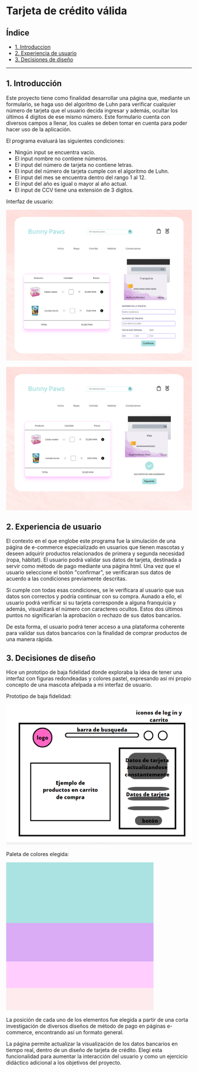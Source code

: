 # Tarjeta de crédito válida

## Índice

* [1. Introduccion](#1-introducción)
* [2. Experiencia de usuario](#2-experiencia-de-usuario)
* [3. Decisiones de diseño](#3-decisiones-de-diseño)

***
## 1. Introducción

Este proyecto tiene como finalidad desarrollar una página que, mediante un formulario, se haga uso del algoritmo de Luhn para verificar cualquier número de tarjeta que el usuario decida ingresar y además, ocultar los últimos 4 dígitos de ese mismo número. Este formulario cuenta con diversos campos a llenar, los cuales se deben tomar en cuenta para poder hacer uso de la aplicación. 

El programa evaluará las siguientes condiciones:

* Ningún input se encuentra vacío.
* El input nombre no contiene números.
* El input del número de tarjeta no contiene letras.
* El input del número de tarjeta cumple con el algoritmo de Luhn.
* El input del mes se encuentra dentro del rango 1 al 12.
* El input del año es igual o mayor al año actual.
* El input de CCV tiene una extensión de 3 digitos.

Interfaz de usuario:

![prototipo](src/images/Captura0.PNG)

![prototipo](src/images/Captura.PNG)

## 2. Experiencia de usuario

El contexto en el que englobe este programa fue la simulación de una página de e-commerce especializado en usuarios que tienen mascotas y deseen adquirir productos relacionados de primera y segunda necesidad (ropa, hábitat). El usuario podrá validar sus datos de tarjeta, destinada a servir como método de pago mediante una página html. Una vez que el usuario seleccione el botón "confirmar", se verificaran sus datos de acuerdo a las condiciones previamente descritas.

Si cumple con todas esas condiciones, se le verificara al usuario que sus datos son correctos y podría continuar con su compra. Aunado a ello, el usuario podrá verificar si su tarjeta corresponde a alguna franquicia y además, visualizará el número con caracteres ocultos. Estos dos últimos puntos no significarían la aprobación o rechazo de sus datos bancarios.

De esta forma, el usuario podrá tener acceso a una plataforma coherente para validar sus datos bancarios con la finalidad de comprar productos de una manera rápida.


## 3. Decisiones de diseño

Hice un prototipo de baja fidelidad donde exploraba la idea de tener una interfaz con figuras redondeadas y colores pastel, expresando así mi propio concepto de una mascota afelpada a mi interfaz de usuario.

Prototipo de baja fidelidad:

![prototipo](src/images/baja-fidelidad.PNG)

Paleta de colores elegida:

![paleta de colores](src/images/paleta-colores.png)

La posición de cada uno de los elementos fue elegida a partir de una corta investigación de diversos diseños de método de pago en páginas e-commerce, encontrando así un formato general. 

La página permite actualizar la visualización de los datos bancarios en tiempo real, dentro de un diseño de tarjeta de crédito. Elegí esta funcionalidad para aumentar la interacción del usuario y como un ejercicio didáctico adicional a los objetivos del proyecto.


